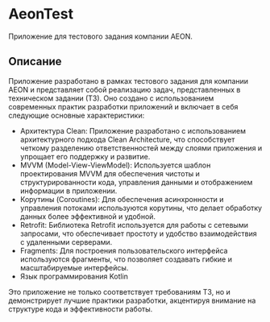 # AeonTest

Приложение для тестового задания компании AEON.

## Описание

Приложение разработано в рамках тестового задания для компании AEON и представляет собой реализацию задач, представленных в техническом задании (ТЗ). Оно создано с использованием современных практик разработки приложений и включает в себя следующие основные характеристики:

- Архитектура Clean: Приложение разработано с использованием архитектурного подхода Clean Architecture, что способствует четкому разделению ответственностей между слоями приложения и упрощает его поддержку и развитие.
- MVVM (Model-View-ViewModel): Используется шаблон проектирования MVVM для обеспечения чистоты и структурированности кода, управления данными и отображением информации в приложении.
- Корутины (Coroutines): Для обеспечения асинхронности и управления потоками используются корутины, что делает обработку данных более эффективной и удобной.
- Retrofit: Библиотека Retrofit используется для работы с сетевыми запросами, что обеспечивает простоту и удобство взаимодействия с удаленными серверами.
- Fragments: Для построения пользовательского интерфейса используются фрагменты, что позволяет создавать гибкие и масштабируемые интерфейсы.
- Язык программирования Kotlin

Это приложение не только соответствует требованиям ТЗ, но и демонстрирует лучшие практики разработки, акцентируя внимание на структуре кода и эффективности работы.
